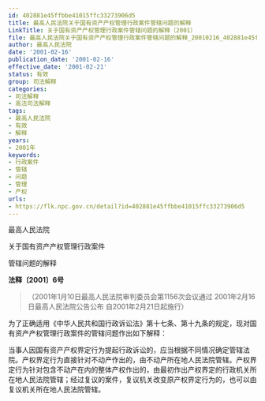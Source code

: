 ```yaml
---
id: 402881e45ffbbe41015ffc33273906d5
title: 最高人民法院关于国有资产产权管理行政案件管辖问题的解释
LinkTitle: 关于国有资产产权管理行政案件管辖问题的解释（2001）
file: 最高人民法院关于国有资产产权管理行政案件管辖问题的解释_20010216_402881e45ffbbe41015ffc33273906d5.docx
author: 最高人民法院
date: '2001-02-16'
publication_date: '2001-02-16'
effective_date: '2001-02-21'
status: 有效
group: 司法解释
categories:
- 司法解释
- 高法司法解释
tags:
- 最高人民法院
- 有效
- 解释
years:
- 2001年
keywords:
- 行政案件
- 管辖
- 问题
- 管理
- 产权
urls:
- https://flk.npc.gov.cn/detail?id=402881e45ffbbe41015ffc33273906d5
---
```


最高人民法院

关于国有资产产权管理行政案件

管辖问题的解释

**法释〔2001〕6号**

> （2001年1月10日最高人民法院审判委员会第1156次会议通过 2001年2月16日最高人民法院公告公布 自2001年2月21日起施行）

为了正确适用《中华人民共和国行政诉讼法》第十七条、第十九条的规定，现对国有资产产权管理行政案件的管辖问题作出如下解释：

当事人因国有资产产权界定行为提起行政诉讼的，应当根据不同情况确定管辖法院。产权界定行为直接针对不动产作出的，由不动产所在地人民法院管辖。产权界定行为针对包含不动产在内的整体产权作出的，由最初作出产权界定的行政机关所在地人民法院管辖；经过复议的案件，复议机关改变原产权界定行为的，也可以由复议机关所在地人民法院管辖。

